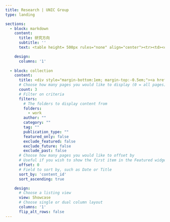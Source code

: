 ```yaml
---
title: Research | UNIC Group
type: landing

sections:
  - block: markdown
    content:
      title: 研究方向
      subtitle: ''
      text: <table height= 500px rules="none" align="center"><tr><td><center><img id="img" class="qqq"  src="./fangxiang/fl.png" width="250%" /><br/><font color="AAAAAA">知识驱动的无线网络资源调配</font></center></td><td><center><img class="qqq" src="./fangxiang/kg.png" width="250%" ><br/><font color="AAAAAA">6G全场景按需服务</font></center></td><td><center><img class="qqq" src="./fangxiang/ktd.png" width="250%" /><br/><font color="AAAAAA">空天地一体化</font></center></td><td><center><img class="qqq" src="./fangxiang/v2x.png" width="250%" /><br/><font color="AAAAAA">智能无线网络</font></center></tr></table><script type="text/javascript"> var img = document.getElementById('img'); function bigger(){ img.style.width = '3780px'; img.style.height = '4536px'; img.style.marginTop = "-50px"; img.style.marginLeft = "-50px"; }  function smaller(){ img.style.width = '300px';  img.style.height = '300px'; img.style.marginTop = "0px"; img.style.marginLeft = "0px"; } </script>

    design:
      columns: '1'
      
  - block: collection
    content:
      title: <div style="margin-bottom:1em; margin-top:-0.5em;"><a href="../work/" style="color:black; text-decoration:inherit;">科研成果</a></div>
      # Choose how many pages you would like to display (0 = all pages)
      count: 3
      # Filter on criteria
      filters:
        # The folders to display content from
        folders:
          - work
        author: ""
        category: ""
        tag: ""
        publication_type: ""
        featured_only: false
        exclude_featured: false
        exclude_future: false
        exclude_past: false
      # Choose how many pages you would like to offset by
      # Useful if you wish to show the first item in the Featured widget
      offset: 0
      # Field to sort by, such as Date or Title
      sort_by: 'content_id'
      sort_ascending: true

    design:
      # Choose a listing view
      view: Showcase
      # Choose single or dual column layout
      columns: '1'
      flip_alt_rows: false
---
```


